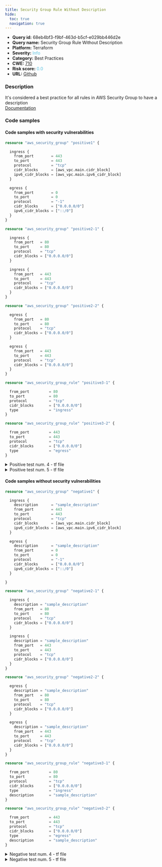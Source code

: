 ```yaml
---
title: Security Group Rule Without Description
hide:
  toc: true
  navigation: true
---
```


<style>
  .highlight .hll {
    background-color: #ff171742;
  }
  .md-content {
    max-width: 1100px;
    margin: 0 auto;
  }
</style>

-   **Query id:** 68eb4bf3-f9bf-463d-b5cf-e029bb446d2e
-   **Query name:** Security Group Rule Without Description
-   **Platform:** Terraform
-   **Severity:** <span style="color:#5bc0de">Info</span>
-   **Category:** Best Practices
-   **CWE:** <a href="https://cwe.mitre.org/data/definitions/710.html" onclick="newWindowOpenerSafe(event, 'https://cwe.mitre.org/data/definitions/710.html')">710</a>
-   **Risk score:** <span style="color:#5bc0de">0.0</span>
-   **URL:** [Github](https://github.com/Checkmarx/kics/tree/master/assets/queries/terraform/aws/security_group_rules_without_description)

### Description
It's considered a best practice for all rules in AWS Security Group to have a description<br>
[Documentation](https://registry.terraform.io/providers/hashicorp/aws/latest/docs/resources/security_group#description)

### Code samples
#### Code samples with security vulnerabilities
```tf title="Positive test num. 1 - tf file" hl_lines="11 3"
resource "aws_security_group" "positive1" {

  ingress {
    from_port        = 443
    to_port          = 443
    protocol         = "tcp"
    cidr_blocks      = [aws_vpc.main.cidr_block]
    ipv6_cidr_blocks = [aws_vpc.main.ipv6_cidr_block]
  }

  egress {
    from_port        = 0
    to_port          = 0
    protocol         = "-1"
    cidr_blocks      = ["0.0.0.0/0"]
    ipv6_cidr_blocks = ["::/0"]
  }
}
```
```tf title="Positive test num. 2 - tf file" hl_lines="27 10 3 20"
resource "aws_security_group" "positive2-1" {

  ingress {
    from_port   = 80
    to_port     = 80
    protocol    = "tcp"
    cidr_blocks = ["0.0.0.0/0"]
  }

  ingress {
    from_port   = 443
    to_port     = 443
    protocol    = "tcp"
    cidr_blocks = ["0.0.0.0/0"]
  }
}

resource "aws_security_group" "positive2-2" {

  egress {
    from_port   = 80
    to_port     = 80
    protocol    = "tcp"
    cidr_blocks = ["0.0.0.0/0"]
  }

  egress {
    from_port   = 443
    to_port     = 443
    protocol    = "tcp"
    cidr_blocks = ["0.0.0.0/0"]
  }
}
```
```tf title="Positive test num. 3 - tf file" hl_lines="1 10"
resource "aws_security_group_rule" "positive3-1" {

  from_port         = 80
  to_port           = 80
  protocol          = "tcp"
  cidr_blocks       = ["0.0.0.0/0"]
  type              = "ingress"
}

resource "aws_security_group_rule" "positive3-2" {

  from_port         = 443
  to_port           = 443
  protocol          = "tcp"
  cidr_blocks       = ["0.0.0.0/0"]
  type              = "egress"
}
```
<details><summary>Positive test num. 4 - tf file</summary>

```tf hl_lines="8 1"
resource "aws_vpc_security_group_ingress_rule" "positive4-1" {
  cidr_ipv4         = "192.168.1.0/24"
  from_port         = 80
  to_port           = 80
  ip_protocol       = "tcp"
}

resource "aws_vpc_security_group_egress_rule" "positive4-2" {
  cidr_ipv4         = "0.0.0.0/0"
  from_port         = 0
  to_port           = 0
  ip_protocol       = "-1"
}
```
</details>
<details><summary>Positive test num. 5 - tf file</summary>

```tf hl_lines="6 40 12 46 21 55 27 61"
module "positive5_ipv4_array" {
  source  = "terraform-aws-modules/security-group/aws"

  ingress_with_cidr_blocks = [
    {
      from_port   = 2383
      to_port     = 2383
      protocol    = "udp"
      cidr_blocks = ["0.1.1.1/21", "8.8.8.8/24"]
    },
    {
      from_port   = 28000
      to_port     = 28001
      protocol    = "tcp"
      cidr_blocks = ["10.0.0.0/16"]
    }
  ]

  egress_with_cidr_blocks = [
    {
      from_port   = 2383
      to_port     = 2383
      protocol    = "udp"
      cidr_blocks = ["0.1.1.1/21", "8.8.8.8/24"]
    },
    {
      from_port   = 28000
      to_port     = 28001
      protocol    = "tcp"
      cidr_blocks = ["10.0.0.0/16"]
    }
  ]
}

module "positive5_ipv6_array" {
  source  = "terraform-aws-modules/security-group/aws"

  ingress_with_ipv6_cidr_blocks = [
    {
      from_port        = 2383
      to_port          = 2383
      protocol         = "udp"
      ipv6_cidr_blocks = ["fd00::/8", "2001:4860:4860::8888/64"]
    },
    {
      from_port        = 28000
      to_port          = 28001
      protocol         = "tcp"
      ipv6_cidr_blocks = ["fc00::/7"]
    }
  ]

  egress_with_ipv6_cidr_blocks = [
    {
      from_port        = 2383
      to_port          = 2383
      protocol         = "udp"
      ipv6_cidr_blocks = ["fd00::/8", "2001:4860:4860::8888/64"]
    },
    {
      from_port        = 28000
      to_port          = 28001
      protocol         = "tcp"
      ipv6_cidr_blocks = ["fc00::/7"]
    }
  ]
}
```
</details>


#### Code samples without security vulnerabilities
```tf title="Negative test num. 1 - tf file"
resource "aws_security_group" "negative1" {

  ingress {
    description      = "sample_description"
    from_port        = 443
    to_port          = 443
    protocol         = "tcp"
    cidr_blocks      = [aws_vpc.main.cidr_block]
    ipv6_cidr_blocks = [aws_vpc.main.ipv6_cidr_block]
  }

  egress {
    description      = "sample_description"
    from_port        = 0
    to_port          = 0
    protocol         = "-1"
    cidr_blocks      = ["0.0.0.0/0"]
    ipv6_cidr_blocks = ["::/0"]
  }

}
```
```tf title="Negative test num. 2 - tf file"
resource "aws_security_group" "negative2-1" {

  ingress {
    description = "sample_description"
    from_port   = 80
    to_port     = 80
    protocol    = "tcp"
    cidr_blocks = ["0.0.0.0/0"]
  }

  ingress {
    description = "sample_description"
    from_port   = 443
    to_port     = 443
    protocol    = "tcp"
    cidr_blocks = ["0.0.0.0/0"]
  }
}

resource "aws_security_group" "negative2-2" {

  egress {
    description = "sample_description"
    from_port   = 80
    to_port     = 80
    protocol    = "tcp"
    cidr_blocks = ["0.0.0.0/0"]
  }

  egress {
    description = "sample_description"
    from_port   = 443
    to_port     = 443
    protocol    = "tcp"
    cidr_blocks = ["0.0.0.0/0"]
  }
}
```
```tf title="Negative test num. 3 - tf file"
resource "aws_security_group_rule" "negative3-1" {

  from_port         = 80
  to_port           = 80
  protocol          = "tcp"
  cidr_blocks       = ["0.0.0.0/0"]
  type              = "ingress"
  description       = "sample_description"
}

resource "aws_security_group_rule" "negative3-2" {

  from_port         = 443
  to_port           = 443
  protocol          = "tcp"
  cidr_blocks       = ["0.0.0.0/0"]
  type              = "egress"
  description       = "sample_description"
}
```
<details><summary>Negative test num. 4 - tf file</summary>

```tf
resource "aws_vpc_security_group_ingress_rule" "negative4-1" {
  description       = "sample_description"
  cidr_ipv4         = "192.168.1.0/24"
  from_port         = 80
  to_port           = 80
  ip_protocol       = "tcp"
}

resource "aws_vpc_security_group_egress_rule" "negative4-2" {
  description       = "sample_description"
  cidr_ipv4         = "0.0.0.0/0"
  from_port         = 0
  to_port           = 0
  ip_protocol       = "-1"
}
```
</details>
<details><summary>Negative test num. 5 - tf file</summary>

```tf
module "negative5_ipv4_array" {
  source  = "terraform-aws-modules/security-group/aws"

  ingress_with_cidr_blocks = [
    {
      description = "sample_description"
      from_port   = 2383
      to_port     = 2383
      protocol    = "udp"
      cidr_blocks = ["0.1.1.1/21", "8.8.8.8/24"]
    },
    {
      description = "sample_description"
      from_port   = 28000
      to_port     = 28001
      protocol    = "tcp"
      cidr_blocks = ["10.0.0.0/16"]
    }
  ]

  egress_with_cidr_blocks = [
    {
      description = "sample_description"
      from_port   = 2383
      to_port     = 2383
      protocol    = "udp"
      cidr_blocks = ["0.1.1.1/21", "8.8.8.8/24"]
    },
    {
      description = "sample_description"
      from_port   = 28000
      to_port     = 28001
      protocol    = "tcp"
      cidr_blocks = ["10.0.0.0/16"]
    }
  ]
}

module "negative5_ipv6_array" {
  source  = "terraform-aws-modules/security-group/aws"

  ingress_with_ipv6_cidr_blocks = [
    {
      description      = "sample_description"
      from_port        = 2383
      to_port          = 2383
      protocol         = "udp"
      ipv6_cidr_blocks = ["fd00::/8", "2001:4860:4860::8888/64"]
    },
    {
      description      = "sample_description"
      from_port        = 28000
      to_port          = 28001
      protocol         = "tcp"
      ipv6_cidr_blocks = ["fc00::/7"]
    }
  ]

  egress_with_ipv6_cidr_blocks = [
    {
      description      = "sample_description"
      from_port        = 2383
      to_port          = 2383
      protocol         = "udp"
      ipv6_cidr_blocks = ["fd00::/8", "2001:4860:4860::8888/64"]
    },
    {
      description      = "sample_description"
      from_port        = 28000
      to_port          = 28001
      protocol         = "tcp"
      ipv6_cidr_blocks = ["fc00::/7"]
    }
  ]
}
```
</details>

